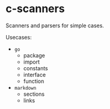 # c-scanners

Scanners and parsers for simple cases.

Usecases:

- `go`
  - package
  - import
  - constants
  - interface
  - function
- `markdown`
  - sections
  - links

